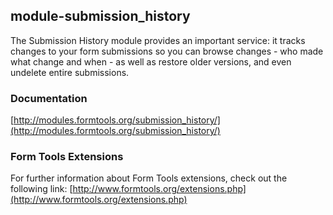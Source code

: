 ## module-submission_history

The Submission History module provides an important service: it tracks changes to your form submissions so you can browse changes - who made what change and when - as well as restore older versions, and even undelete entire submissions.

### Documentation

[http://modules.formtools.org/submission_history/](http://modules.formtools.org/submission_history/)

### Form Tools Extensions

For further information about Form Tools extensions, check out the following link:
[http://www.formtools.org/extensions.php](http://www.formtools.org/extensions.php)
